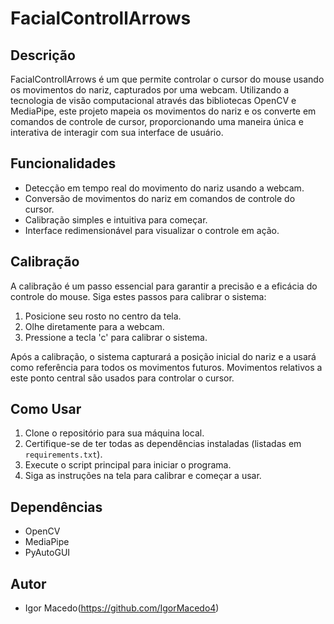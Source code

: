 # FacialControllArrows

## Descrição
FacialControllArrows é um que permite controlar o cursor do mouse usando os movimentos do nariz, capturados por uma webcam. Utilizando a tecnologia de visão computacional através das bibliotecas OpenCV e MediaPipe, este projeto mapeia os movimentos do nariz e os converte em comandos de controle de cursor, proporcionando uma maneira única e interativa de interagir com sua interface de usuário.

## Funcionalidades
- Detecção em tempo real do movimento do nariz usando a webcam.
- Conversão de movimentos do nariz em comandos de controle do cursor.
- Calibração simples e intuitiva para começar.
- Interface redimensionável para visualizar o controle em ação.

## Calibração
A calibração é um passo essencial para garantir a precisão e a eficácia do controle do mouse. Siga estes passos para calibrar o sistema:

1. Posicione seu rosto no centro da tela.
2. Olhe diretamente para a webcam.
3. Pressione a tecla 'c' para calibrar o sistema.

Após a calibração, o sistema capturará a posição inicial do nariz e a usará como referência para todos os movimentos futuros. Movimentos relativos a este ponto central são usados para controlar o cursor.

## Como Usar
1. Clone o repositório para sua máquina local.
2. Certifique-se de ter todas as dependências instaladas (listadas em `requirements.txt`).
3. Execute o script principal para iniciar o programa.
4. Siga as instruções na tela para calibrar e começar a usar.

## Dependências
- OpenCV
- MediaPipe
- PyAutoGUI

## Autor
- Igor Macedo(https://github.com/IgorMacedo4)
